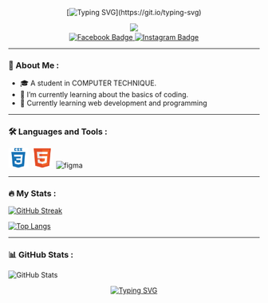<div id="header" align="center">

  [![Typing SVG](https://readme-typing-svg.demolab.com?font=Menlo&size=16&pause=1000&color=8BF5FA&center=true&vCenter=true&width=500&lines=%F0%9F%91%8B+Hello!+I'm+PHONE.;I+am+a+beginner+developer.;I'll+keep+improving+my+skills.)](https://git.io/typing-svg)
</div>
<div id="header" align="center">

  <img src="https://media4.giphy.com/media/v1.Y2lkPTc5MGI3NjExNTRoZHRlZnB4Z2czY3B2MDRwY3doeTA3MDdldHhlMG9qYXlsdXZ5eiZlcD12MV9pbnRlcm5hbF9naWZfYnlfaWQmY3Q9Zw/lJNoBCvQYp7nq/giphy.webp" width="220">
  </div>
<div id="badges" align="center">
  <a href="https://www.facebook.com/pphichanan.srirattanapat" :target="_blank">
    <img src="https://img.shields.io/badge/Facebook-1877F2?style=for-the-badge&logo=facebook&logoColor=white" alt="Facebook Badge"/>
  </a>
  <a href="https://www.instagram.com/pps_pxne/" target="_blank">
    <img src="https://img.shields.io/badge/Instagram-E4405F?style=for-the-badge&logo=instagram&logoColor=white" alt="Instagram Badge"/>
  </a>
</div>

---

### :pushpin: About Me :
- 🎓 A student in COMPUTER TECHNIQUE.
- 🌱 I’m currently learning about the basics of coding.
- 🚀 Currently learning web development and programming

- ---

### :hammer_and_wrench: Languages and Tools :
<div>
  <img src="https://github.com/devicons/devicon/blob/master/icons/css3/css3-plain-wordmark.svg"  title="CSS3" alt="CSS" width="40" height="40"/>&nbsp;
  <img src="https://github.com/devicons/devicon/blob/master/icons/html5/html5-original.svg" title="HTML5" alt="HTML" width="40" height="40"/>&nbsp;
   <img src="https://www.vectorlogo.zone/logos/figma/figma-icon.svg" alt="figma" width="40" height="40"/>
</div>

---

### :fire: My Stats :


  
[![GitHub Streak](https://streak-stats.demolab.com?user=CallmePhone&theme=black-ice&border_radius=8.7&ring=223DEB)](https://git.io/streak-stats)

[![Top Langs](https://github-readme-stats.vercel.app/api/top-langs/?username=CallmePhone&layout=compact&theme=vision-friendly-dark)](https://github.com/anuraghazra/github-readme-stats)


---

### 📊 GitHub Stats :


  ![GitHub Stats](https://github-readme-stats.vercel.app/api?username=CallmePhone&show_icons=true&theme=tokyonight)


<div id="badges" align="center">

  [![Typing SVG](https://readme-typing-svg.demolab.com?font=Menlo&size=16&pause=1000&color=8BF5FA&center=true&vCenter=true&width=500&lines=Thank+you+for+visiting+my+profile.+%F0%9F%92%AF)](https://git.io/typing-svg)
  
 
</div>
